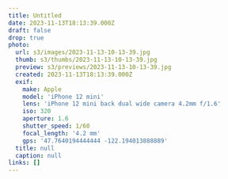 ```yaml
---
title: Untitled
date: 2023-11-13T18:13:39.000Z
draft: false
drop: true
photo:
  url: s3/images/2023-11-13-10-13-39.jpg
  thumb: s3/thumbs/2023-11-13-10-13-39.jpg
  preview: s3/previews/2023-11-13-10-13-39.jpg
  created: 2023-11-13T18:13:39.000Z
  exif:
    make: Apple
    model: 'iPhone 12 mini'
    lens: 'iPhone 12 mini back dual wide camera 4.2mm f/1.6'
    iso: 320
    aperture: 1.6
    shutter_speed: 1/60
    focal_length: '4.2 mm'
    gps: '47.7640194444444 -122.194013888889'
  title: null
  caption: null
links: []
---
```

